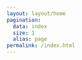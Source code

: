 ```yaml
---
layout: layout/home
pagination:
  data: index
  size: 1
  alias: page
permalink: /index.html
---
```



